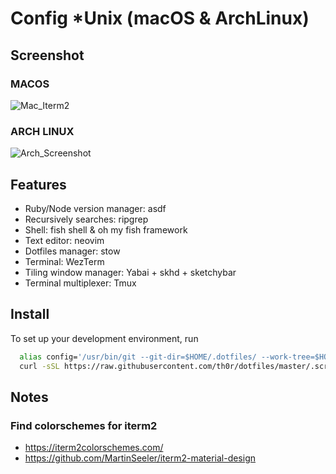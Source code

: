 # Config \*Unix (macOS & ArchLinux)

## Screenshot

### MACOS

![Mac_Iterm2](.mac-iterm2.png)

### ARCH LINUX

![Arch_Screenshot](.arch_screenshot.png)

## Features

- Ruby/Node version manager: asdf
- Recursively searches: ripgrep
- Shell: fish shell & oh my fish framework
- Text editor: neovim
- Dotfiles manager: stow
- Terminal: WezTerm
- Tiling window manager: Yabai + skhd + sketchybar
- Terminal multiplexer: Tmux

## Install

To set up your development environment, run

```bash
  alias config='/usr/bin/git --git-dir=$HOME/.dotfiles/ --work-tree=$HOME'
  curl -sSL https://raw.githubusercontent.com/th0r/dotfiles/master/.scripts/install.sh | sh
```

## Notes

### Find colorschemes for iterm2

- https://iterm2colorschemes.com/
- https://github.com/MartinSeeler/iterm2-material-design
